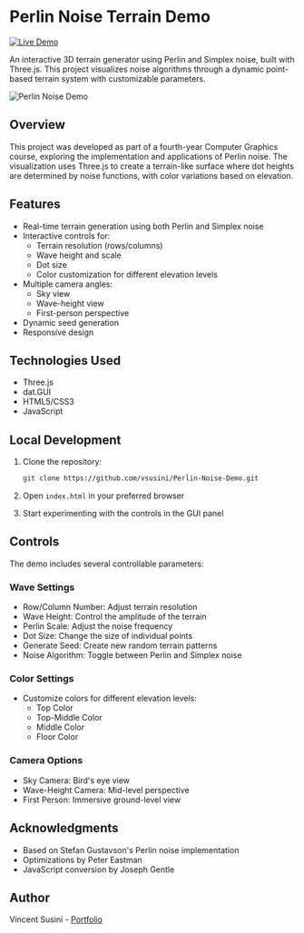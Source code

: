 # Perlin Noise Terrain Demo

[![Live Demo](https://img.shields.io/badge/demo-online-green.svg)](https://vsusini.github.io/Perlin-Noise-Demo)

An interactive 3D terrain generator using Perlin and Simplex noise, built with Three.js. This project visualizes noise algorithms through a dynamic point-based terrain system with customizable parameters.

![Perlin Noise Demo](screenshot.png) <!-- You might want to add a screenshot of your demo -->

## Overview

This project was developed as part of a fourth-year Computer Graphics course, exploring the implementation and applications of Perlin noise. The visualization uses Three.js to create a terrain-like surface where dot heights are determined by noise functions, with color variations based on elevation.

## Features

- Real-time terrain generation using both Perlin and Simplex noise
- Interactive controls for:
  - Terrain resolution (rows/columns)
  - Wave height and scale
  - Dot size
  - Color customization for different elevation levels
- Multiple camera angles:
  - Sky view
  - Wave-height view
  - First-person perspective
- Dynamic seed generation
- Responsive design

## Technologies Used

- Three.js
- dat.GUI
- HTML5/CSS3
- JavaScript

## Local Development

1. Clone the repository:
   ```bash
   git clone https://github.com/vsusini/Perlin-Noise-Demo.git
   ```

2. Open `index.html` in your preferred browser

3. Start experimenting with the controls in the GUI panel

## Controls

The demo includes several controllable parameters:

### Wave Settings
- Row/Column Number: Adjust terrain resolution
- Wave Height: Control the amplitude of the terrain
- Perlin Scale: Adjust the noise frequency
- Dot Size: Change the size of individual points
- Generate Seed: Create new random terrain patterns
- Noise Algorithm: Toggle between Perlin and Simplex noise

### Color Settings
- Customize colors for different elevation levels:
  - Top Color
  - Top-Middle Color
  - Middle Color
  - Floor Color

### Camera Options
- Sky Camera: Bird's eye view
- Wave-Height Camera: Mid-level perspective
- First Person: Immersive ground-level view

## Acknowledgments

- Based on Stefan Gustavson's Perlin noise implementation
- Optimizations by Peter Eastman
- JavaScript conversion by Joseph Gentle

## Author

Vincent Susini - [Portfolio](https://www.vsusini.com/)

